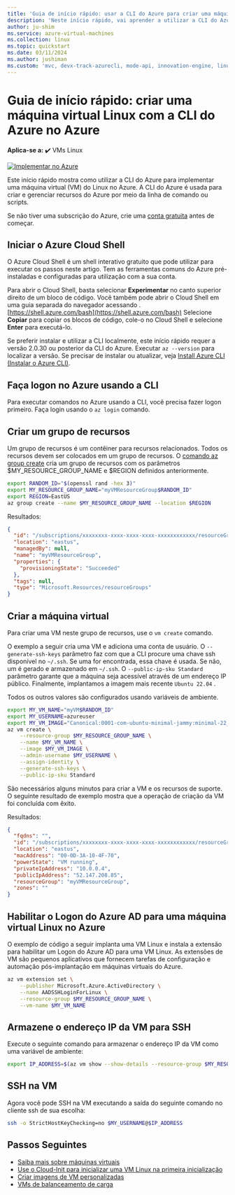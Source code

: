 ```yaml
---
title: 'Guia de início rápido: usar a CLI do Azure para criar uma máquina virtual Linux'
description: 'Neste início rápido, vai aprender a utilizar a CLI do Azure para criar uma máquina virtual do Linux'
author: ju-shim
ms.service: azure-virtual-machines
ms.collection: linux
ms.topic: quickstart
ms.date: 03/11/2024
ms.author: jushiman
ms.custom: 'mvc, devx-track-azurecli, mode-api, innovation-engine, linux-related-content'
---
```


# Guia de início rápido: criar uma máquina virtual Linux com a CLI do Azure no Azure

**Aplica-se a:** :heavy_check_mark: VMs Linux

[![Implementar no Azure](https://aka.ms/deploytoazurebutton)](https://go.microsoft.com/fwlink/?linkid=2285977)

Este início rápido mostra como utilizar a CLI do Azure para implementar uma máquina virtual (VM) do Linux no Azure. A CLI do Azure é usada para criar e gerenciar recursos do Azure por meio da linha de comando ou scripts.

Se não tiver uma subscrição do Azure, crie uma [conta gratuita](https://azure.microsoft.com/free/?WT.mc_id=A261C142F) antes de começar.

## Iniciar o Azure Cloud Shell

O Azure Cloud Shell é um shell interativo gratuito que pode utilizar para executar os passos neste artigo. Tem as ferramentas comuns do Azure pré-instaladas e configuradas para utilização com a sua conta. 

Para abrir o Cloud Shell, basta selecionar **Experimentar** no canto superior direito de um bloco de código. Você também pode abrir o Cloud Shell em uma guia separada do navegador acessando .[https://shell.azure.com/bash](https://shell.azure.com/bash) Selecione **Copiar** para copiar os blocos de código, cole-o no Cloud Shell e selecione **Enter** para executá-lo.

Se preferir instalar e utilizar a CLI localmente, este início rápido requer a versão 2.0.30 ou posterior da CLI do Azure. Executar `az --version` para localizar a versão. Se precisar de instalar ou atualizar, veja [Install Azure CLI (Instalar o Azure CLI)]( /cli/azure/install-azure-cli).

## Faça logon no Azure usando a CLI

Para executar comandos no Azure usando a CLI, você precisa fazer logon primeiro. Faça login usando o `az login` comando.

## Criar um grupo de recursos

Um grupo de recursos é um contêiner para recursos relacionados. Todos os recursos devem ser colocados em um grupo de recursos. O [comando az group create](/cli/azure/group) cria um grupo de recursos com os parâmetros $MY_RESOURCE_GROUP_NAME e $REGION definidos anteriormente.

```bash
export RANDOM_ID="$(openssl rand -hex 3)"
export MY_RESOURCE_GROUP_NAME="myVMResourceGroup$RANDOM_ID"
export REGION=EastUS
az group create --name $MY_RESOURCE_GROUP_NAME --location $REGION
```

Resultados:

<!-- expected_similarity=0.3 -->
```json
{
  "id": "/subscriptions/xxxxxxxx-xxxx-xxxx-xxxx-xxxxxxxxxxxx/resourceGroups/myVMResourceGroup",
  "location": "eastus",
  "managedBy": null,
  "name": "myVMResourceGroup",
  "properties": {
    "provisioningState": "Succeeded"
  },
  "tags": null,
  "type": "Microsoft.Resources/resourceGroups"
}
```

## Criar a máquina virtual

Para criar uma VM neste grupo de recursos, use o `vm create` comando. 

O exemplo a seguir cria uma VM e adiciona uma conta de usuário. O `--generate-ssh-keys` parâmetro faz com que a CLI procure uma chave ssh disponível no `~/.ssh`. Se uma for encontrada, essa chave é usada. Se não, um é gerado e armazenado em `~/.ssh`. O `--public-ip-sku Standard` parâmetro garante que a máquina seja acessível através de um endereço IP público. Finalmente, implantamos a imagem mais recente `Ubuntu 22.04` .

Todos os outros valores são configurados usando variáveis de ambiente.

```bash
export MY_VM_NAME="myVM$RANDOM_ID"
export MY_USERNAME=azureuser
export MY_VM_IMAGE="Canonical:0001-com-ubuntu-minimal-jammy:minimal-22_04-lts-gen2:latest"
az vm create \
    --resource-group $MY_RESOURCE_GROUP_NAME \
    --name $MY_VM_NAME \
    --image $MY_VM_IMAGE \
    --admin-username $MY_USERNAME \
    --assign-identity \
    --generate-ssh-keys \
    --public-ip-sku Standard
```

São necessários alguns minutos para criar a VM e os recursos de suporte. O seguinte resultado de exemplo mostra que a operação de criação da VM foi concluída com êxito.

Resultados:
<!-- expected_similarity=0.3 -->
```json
{
  "fqdns": "",
  "id": "/subscriptions/xxxxxxxx-xxxx-xxxx-xxxx-xxxxxxxxxxxx/resourceGroups/myVMResourceGroup/providers/Microsoft.Compute/virtualMachines/myVM",
  "location": "eastus",
  "macAddress": "00-0D-3A-10-4F-70",
  "powerState": "VM running",
  "privateIpAddress": "10.0.0.4",
  "publicIpAddress": "52.147.208.85",
  "resourceGroup": "myVMResourceGroup",
  "zones": ""
}
```

## Habilitar o Logon do Azure AD para uma máquina virtual Linux no Azure

O exemplo de código a seguir implanta uma VM Linux e instala a extensão para habilitar um Logon do Azure AD para uma VM Linux. As extensões de VM são pequenos aplicativos que fornecem tarefas de configuração e automação pós-implantação em máquinas virtuais do Azure.

```bash
az vm extension set \
    --publisher Microsoft.Azure.ActiveDirectory \
    --name AADSSHLoginForLinux \
    --resource-group $MY_RESOURCE_GROUP_NAME \
    --vm-name $MY_VM_NAME
```

## Armazene o endereço IP da VM para SSH

Execute o seguinte comando para armazenar o endereço IP da VM como uma variável de ambiente:

```bash
export IP_ADDRESS=$(az vm show --show-details --resource-group $MY_RESOURCE_GROUP_NAME --name $MY_VM_NAME --query publicIps --output tsv)
```

## SSH na VM

<!--## Export the SSH configuration for use with SSH clients that support OpenSSH & SSH into the VM.
Log in to Azure Linux VMs with Azure AD supports exporting the OpenSSH certificate and configuration. That means you can use any SSH clients that support OpenSSH-based certificates to sign in through Azure AD. The following example exports the configuration for all IP addresses assigned to the VM:-->

<!--
```bash
yes | az ssh config --file ~/.ssh/config --name $MY_VM_NAME --resource-group $MY_RESOURCE_GROUP_NAME
```
-->

Agora você pode SSH na VM executando a saída do seguinte comando no cliente ssh de sua escolha:

```bash
ssh -o StrictHostKeyChecking=no $MY_USERNAME@$IP_ADDRESS
```

## Passos Seguintes

* [Saiba mais sobre máquinas virtuais](../index.yml)
* [Use o Cloud-Init para inicializar uma VM Linux na primeira inicialização](tutorial-automate-vm-deployment.md)
* [Criar imagens de VM personalizadas](tutorial-custom-images.md)
* [VMs de balanceamento de carga](../../load-balancer/quickstart-load-balancer-standard-public-cli.md)
